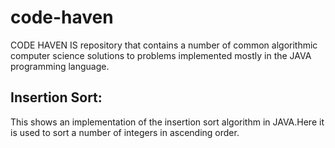 # code-haven
CODE HAVEN IS repository that contains a number of common algorithmic computer science solutions to problems implemented mostly in the JAVA programming language.

## Insertion Sort: 
This shows an implementation of the insertion sort algorithm in JAVA.Here it is used to sort a number of integers in ascending order.
